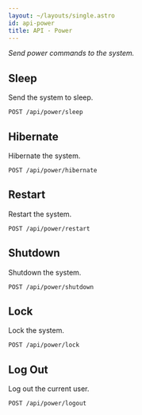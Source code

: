 ```yaml
---
layout: ~/layouts/single.astro
id: api-power
title: API - Power
---
```


_Send power commands to the system._

## Sleep

Send the system to sleep.

```http
POST /api/power/sleep
```

## Hibernate

Hibernate the system.

```http
POST /api/power/hibernate
```

## Restart

Restart the system.

```http
POST /api/power/restart
```

## Shutdown

Shutdown the system.

```http
POST /api/power/shutdown
```

## Lock

Lock the system.

```http
POST /api/power/lock
```

## Log Out

Log out the current user.

```http
POST /api/power/logout
```
